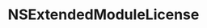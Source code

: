 ﻿---
uid: crmscript_ref_NSExtendedModuleLicense
title: NSExtendedModuleLicense
intellisense: Void.NSExtendedModuleLicense
keywords: NSExtendedModuleLicense
so.topic: reference
---
